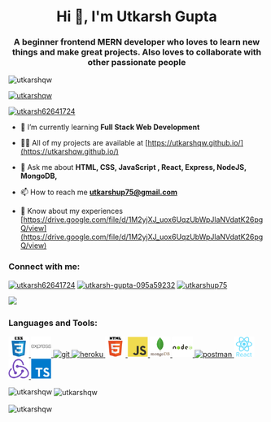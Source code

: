 <h1 align="center">Hi 👋, I'm Utkarsh Gupta</h1>
<h3 align="center">A beginner frontend MERN developer who loves to learn new things and make great projects. Also loves to collaborate with other passionate people</h3>

<p align="left"> <img src="https://komarev.com/ghpvc/?username=utkarshqw&label=Profile%20views&color=0e75b6&style=flat" alt="utkarshqw" /> </p>

<p align="left"> <a href="https://github.com/ryo-ma/github-profile-trophy"><img src="https://github-profile-trophy.vercel.app/?username=utkarshqw" alt="utkarshqw" /></a> </p>

<p align="left"> <a href="https://twitter.com/utkarsh62641724" target="blank"><img src="https://img.shields.io/twitter/follow/utkarsh62641724?logo=twitter&style=for-the-badge" alt="utkarsh62641724" /></a> </p>

- 🌱 I’m currently learning **Full Stack Web Development**

- 👨‍💻 All of my projects are available at [https://utkarshqw.github.io/](https://utkarshqw.github.io/)

- 💬 Ask me about **HTML, CSS, JavaScript , React, Express, NodeJS, MongoDB,**

- 📫 How to reach me **utkarshup75@gmail.com**

- 📄 Know about my experiences [https://drive.google.com/file/d/1M2yjXJ_uox6UqzUbWpJlaNVdatK26pgQ/view](https://drive.google.com/file/d/1M2yjXJ_uox6UqzUbWpJlaNVdatK26pgQ/view)

<h3 align="left">Connect with me:</h3>
<p align="left">
<a href="https://twitter.com/utkarsh62641724" target="blank"><img align="center" src="https://raw.githubusercontent.com/rahuldkjain/github-profile-readme-generator/master/src/images/icons/Social/twitter.svg" alt="utkarsh62641724" height="30" width="40" /></a>
<a href="https://linkedin.com/in/utkarsh-gupta-095a59232" target="blank"><img align="center" src="https://raw.githubusercontent.com/rahuldkjain/github-profile-readme-generator/master/src/images/icons/Social/linked-in-alt.svg" alt="utkarsh-gupta-095a59232" height="30" width="40" /></a>
<a href="https://www.leetcode.com/utkarshup75" target="blank"><img align="center" src="https://raw.githubusercontent.com/rahuldkjain/github-profile-readme-generator/master/src/images/icons/Social/leet-code.svg" alt="utkarshup75" height="30" width="40" /></a>
</p>

<p>
  <img src="https://activity-graph.herokuapp.com/graph?username=utkarshqw&show_icons=true&count_private=true&include_all_commits=true&theme=minimal&hide_border=true&radius=4" />
</p>

<h3 align="left">Languages and Tools:</h3>
<p align="left"> <a href="https://www.w3schools.com/css/" target="_blank" rel="noreferrer"> <img src="https://raw.githubusercontent.com/devicons/devicon/master/icons/css3/css3-original-wordmark.svg" alt="css3" width="40" height="40"/> </a> <a href="https://expressjs.com" target="_blank" rel="noreferrer"> <img src="https://raw.githubusercontent.com/devicons/devicon/master/icons/express/express-original-wordmark.svg" alt="express" width="40" height="40"/> </a> <a href="https://git-scm.com/" target="_blank" rel="noreferrer"> <img src="https://www.vectorlogo.zone/logos/git-scm/git-scm-icon.svg" alt="git" width="40" height="40"/> </a> <a href="https://heroku.com" target="_blank" rel="noreferrer"> <img src="https://www.vectorlogo.zone/logos/heroku/heroku-icon.svg" alt="heroku" width="40" height="40"/> </a> <a href="https://www.w3.org/html/" target="_blank" rel="noreferrer"> <img src="https://raw.githubusercontent.com/devicons/devicon/master/icons/html5/html5-original-wordmark.svg" alt="html5" width="40" height="40"/> </a> <a href="https://developer.mozilla.org/en-US/docs/Web/JavaScript" target="_blank" rel="noreferrer"> <img src="https://raw.githubusercontent.com/devicons/devicon/master/icons/javascript/javascript-original.svg" alt="javascript" width="40" height="40"/> </a> <a href="https://www.mongodb.com/" target="_blank" rel="noreferrer"> <img src="https://raw.githubusercontent.com/devicons/devicon/master/icons/mongodb/mongodb-original-wordmark.svg" alt="mongodb" width="40" height="40"/> </a> <a href="https://nodejs.org" target="_blank" rel="noreferrer"> <img src="https://raw.githubusercontent.com/devicons/devicon/master/icons/nodejs/nodejs-original-wordmark.svg" alt="nodejs" width="40" height="40"/> </a> <a href="https://postman.com" target="_blank" rel="noreferrer"> <img src="https://www.vectorlogo.zone/logos/getpostman/getpostman-icon.svg" alt="postman" width="40" height="40"/> </a> <a href="https://reactjs.org/" target="_blank" rel="noreferrer"> <img src="https://raw.githubusercontent.com/devicons/devicon/master/icons/react/react-original-wordmark.svg" alt="react" width="40" height="40"/> </a> <a href="https://redux.js.org" target="_blank" rel="noreferrer"> <img src="https://raw.githubusercontent.com/devicons/devicon/master/icons/redux/redux-original.svg" alt="redux" width="40" height="40"/> </a> <a href="https://www.typescriptlang.org/" target="_blank" rel="noreferrer"> <img src="https://raw.githubusercontent.com/devicons/devicon/master/icons/typescript/typescript-original.svg" alt="typescript" width="40" height="40"/> </a> </p>

<p><img align="left" src="https://github-readme-stats.vercel.app/api/top-langs?username=utkarshqw&show_icons=true&locale=en&layout=compact" alt="utkarshqw" /></p>

<p>&nbsp;<img align="center" src="https://github-readme-stats.vercel.app/api?username=utkarshqw&show_icons=true&locale=en" alt="utkarshqw" /></p>

<p><img align="center" src="https://github-readme-streak-stats.herokuapp.com/?user=utkarshqw&" alt="utkarshqw" /></p>
